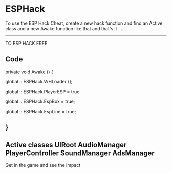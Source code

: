 # ESPHack
To use the ESP Hack Cheat, create a new hack function and find an Active class and a new Awake function like that and that's it .... 

----------

TO ESP HACK FREE

Code
------

private void Awake () 
{

global :: ESPHack.WHLoader ();

global :: ESPHack.PlayerESP = true

global :: ESPHack.EspBox = true;

global :: ESPHack.EspLine = true;

}
-----

Active classes UIRoot AudioManager PlayerController SoundManager AdsManager
-------------------------------------------------------------------------------
Get in the game and see the impact
